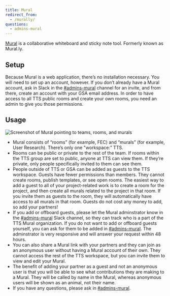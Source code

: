 ```yaml
---
title: Mural
redirect_from:
  - /murally/
questions:
  - admins-mural
---
```


[Mural](https://mural.co/) is a collaborative whiteboard and sticky note tool. Formerly known as Mural.ly.

## Setup

Because Mural is a web application, there’s no installation necessary. You will need to set up an account, however. If you don’t already have a Mural account, ask in Slack in the [#admins-mural](https://gsa-tts.slack.com/messages/admins-mural) channel for an invite, and from there, create an account with your GSA email address. In order to have access to all TTS public rooms and create your own rooms, you need an admin to give you those permissions.

## Usage

![Screenshot of Mural pointing to teams, rooms, and murals]({{site.baseurl}}/images/mural/1.png)

- Mural consists of “rooms” (for example, FEC) and “murals” (for example, User Research). There’s only one "workspace:” TTS.
- Rooms can be public or private to the rest of the team. If rooms within the TTS group are set to public, anyone at TTS can view them. If they’re private, only people specifically invited to them can see them.
- People outside of TTS or GSA can be added as guests to the TTS workspace. Guests have fewer permissions than members. They cannot create rooms, publish templates, or see open rooms. The easiest way to add a guest to all of your project-related work is to create a room for the project, and then create all murals related to the project in that room. If you invite them as guests to the room, they will automatically have access to all murals in that room. Guests do not cost any money to add, so add your partners!
- If you add or offboard guests, please let the Mural adminstrator know in the [#admins-mural](https://gsa-tts.slack.com/messages/admins-mural) Slack channel, so they can track who is a part of the TTS Mural organization. If you do not want to add or offboard guests yourself, you can ask for them to be added in [#admins-mural](https://gsa-tts.slack.com/messages/admins-mural). The adminstrator is very responsive and will answer your request within 48 hours.
- You can also share a Mural link with your partners and they can join as an anonymous user without having a Mural account of their own. They cannot access the rest of the TTS workspace, but you can invite them to view and edit your Mural.
- The benefit of adding your partner as a guest and not an anonymous user is that you will be able to see what contributions they are making to a Mural. They will be called by name in the Mural, whereas anonymous users will be shown as an animal, not their name.
- If you have any questions, please ask in [#admins-mural](https://gsa-tts.slack.com/messages/admins-mural).
